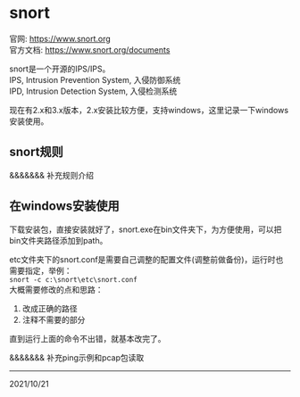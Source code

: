 # snort

官网: https://www.snort.org  
官方文档: https://www.snort.org/documents  

snort是一个开源的IPS/IPS。  
IPS, Intrusion Prevention System, 入侵防御系统  
IPD, Intrusion Detection System, 入侵检测系统  

现在有2.x和3.x版本，2.x安装比较方便，支持windows，这里记录一下windows安装使用。  


## snort规则
&&&&&&& 补充规则介绍  


## 在windows安装使用
下载安装包，直接安装就好了，snort.exe在bin文件夹下，为方便使用，可以把bin文件夹路径添加到path。  

etc文件夹下的snort.conf是需要自己调整的配置文件(调整前做备份)，运行时也需要指定，举例：  
`snort -c c:\snort\etc\snort.conf`  
大概需要修改的点和思路：  
1. 改成正确的路径
2. 注释不需要的部分

直到运行上面的命令不出错，就基本改完了。  

&&&&&&& 补充ping示例和pcap包读取  

---
2021/10/21  

